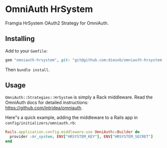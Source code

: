 # OmniAuth HrSystem

Framgia HrSystem OAuth2 Strategy for OmniAuth.

## Installing

Add to your `Gemfile`:

```ruby
gem "omniauth-hrsystem", git: "git@github.com:dieunb/omniauth-hrsystem.git", branch: "develop"
```

Then `bundle install`.

## Usage

`OmniAuth::Strategies::HrSystem` is simply a Rack middleware. Read the OmniAuth docs for detailed instructions: https://github.com/intridea/omniauth.

Here"s a quick example, adding the middleware to a Rails app in `config/initializers/omniauth.rb`:

```ruby
Rails.application.config.middleware.use OmniAuth::Builder do
  provider :hr_system, ENV["HRSYSTEM_KEY"], ENV["HRSYSTEM_SECRET"]
end
```
